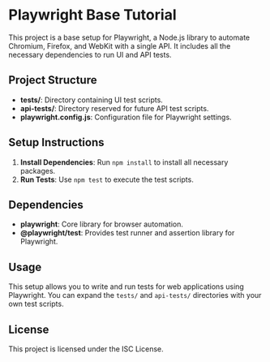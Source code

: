 # Playwright Base Tutorial

This project is a base setup for Playwright, a Node.js library to automate Chromium, Firefox, and WebKit with a single API. It includes all the necessary dependencies to run UI and API tests.

## Project Structure

- **tests/**: Directory containing UI test scripts.
- **api-tests/**: Directory reserved for future API test scripts.
- **playwright.config.js**: Configuration file for Playwright settings.

## Setup Instructions

1. **Install Dependencies**: Run `npm install` to install all necessary packages.
2. **Run Tests**: Use `npm test` to execute the test scripts.

## Dependencies

- **playwright**: Core library for browser automation.
- **@playwright/test**: Provides test runner and assertion library for Playwright.

## Usage

This setup allows you to write and run tests for web applications using Playwright. You can expand the `tests/` and `api-tests/` directories with your own test scripts.

## License

This project is licensed under the ISC License. 